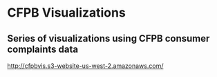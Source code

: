 # CFPB Visualizations

Series of visualizations using CFPB consumer complaints data
---
http://cfpbvis.s3-website-us-west-2.amazonaws.com/
